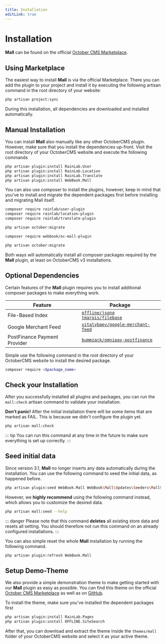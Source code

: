 ```yaml
---
title: Installation
editLink: true
---
```


# Installation

**Mall** can be found on the official [October CMS Marketplace](https://octobercms.com/plugin/offline-mall). 


## Using Marketplace

The easiest way to install **Mall** is via the official Marketplace. There you can add the plugin to 
your project and install it by executing the following artisan command in the root directory of your 
website:

```sh
php artisan project:sync
```

During this installation, all dependencies are downloaded and installed automatically.


## Manual Installation

You can install **Mall** also manually like any other OctoberCMS plugin. However, make sure that you 
install the dependencies up-front. Visit the root directory of your OctoberCMS website and execute 
the following commands

```sh
php artisan plugin:install RainLab.User
php artisan plugin:install RainLab.Location
php artisan plugin:install RainLab.Translate
php artisan plugin:install WebBook.Mall
```

You can also use composer to install the plugins, however, keep in mind that you've to install 
and migrate the dependent packages first before installing and migrating Mall itself.

```sh
composer require rainlab/user-plugin
composer require rainlab/location-plugin
composer require rainlab/translate-plugin
```

```sh
php artisan october:migrate
```

```sh
composer require webbook/oc-mall-plugin
```

```sh
php artisan october:migrate
```

Both ways will automatically install all composer packages required by the **Mall** plugin, at least 
on OctoberCMS v3 installations. 


## Optional Dependencies

Certain features of the **Mall** plugin requires you to install additional composer packages to 
make everything work. 

| Feature                      | Package |
| ---------------------------- | ------- |
| File-Based Index             | [`offline/jsonq`](https://packagist.org/packages/offline/jsonq)<br />[`tmarois/filebase`](https://packagist.org/packages/tmarois/filebase) |
| Google Merchant Feed         | [`vitalybaev/google-merchant-feed`](https://packagist.org/packages/vitalybaev/google-merchant-feed) |
| PostFinance Payment Provider | [`bummzack/omnipay-postfinance`](https://packagist.org/packages/bummzack/omnipay-postfinance) |


Simple use the following command in the root directory of your OctoberCMS website to install the 
desired package.

```sh
composer require <$package_name>
```

## Check your Installation

After you successfully installed all plugins and packages, you can run the `mall:check` artisan 
command to validate your installation. 

**Don't panic!** After the initial installation there will be some items that are marked as FAIL. 
This is because we didn't configure the plugin yet.

```sh
php artisan mall:check
```

::: tip
You can run this command at any time in the future to make sure everything is set up correctly.
:::


## Seed initial data

Since version 3.1, **Mall** no longer inserts any data automatically during the installation. You 
can use the following command to seed the initial data, as happened before.

```sh
php artisan plugin:seed WebBook.Mall WebBook\Mall\Updates\Seeders\MallSeeder
```

However, we **highly recommend** using the following command instead, which allows you to customize 
the desired data.

```sh
php artisan mall:seed --help
```

::: danger
Please note that this command **deletes** all existing store data and resets all setting. You should 
therefore not run this command on an already configured installations.
:::

You can also simple reset the whole **Mall** installation by running the following command.

```sh
php artisan plugin:refresh WebBook.Mall
```


## Setup Demo-Theme

We also provide a simple demonstration theme to make getting started with our **Mall** plugin as 
easy as possible. You can find this theme on the official [October CMS Marketplace](https://octobercms.com/theme/offline-oc-mall-theme) 
as well as on [GitHub](https://github.com/OFFLINE-GmbH/oc-mall-theme).

To install the theme, make sure you've installed the dependent packages first

```sh
php artisan plugin:install RainLab.Pages
php artisan plugin:install OFFLINE.SiteSearch
```

After that, you can download and extract the theme inside the `themes/mall` folder of your 
OctoberCMS website and select it as your active theme.
